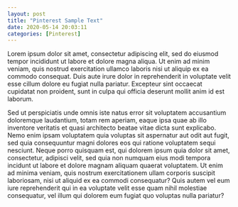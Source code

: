 ```yaml
---
layout: post
title: "Pinterest Sample Text"
date: 2020-05-14 20:03:11
categories: [Pinterest]
---
```


Lorem ipsum dolor sit amet, consectetur adipiscing elit, sed do eiusmod tempor incididunt
ut labore et dolore magna aliqua. Ut enim ad minim veniam, quis nostrud exercitation ullamco
laboris nisi ut aliquip ex ea commodo consequat. Duis aute irure dolor in reprehenderit in
voluptate velit esse cillum dolore eu fugiat nulla pariatur. Excepteur sint occaecat
cupidatat non proident, sunt in culpa qui officia deserunt mollit anim id est laborum.

Sed ut perspiciatis unde omnis iste natus error sit voluptatem accusantium doloremque
laudantium, totam rem aperiam, eaque ipsa quae ab illo inventore veritatis et quasi
architecto beatae vitae dicta sunt explicabo. Nemo enim ipsam voluptatem quia voluptas sit
aspernatur aut odit aut fugit, sed quia consequuntur magni dolores eos qui ratione voluptatem
sequi nesciunt. Neque porro quisquam est, qui dolorem ipsum quia dolor sit amet, consectetur,
adipisci velit, sed quia non numquam eius modi tempora incidunt ut labore et dolore magnam
aliquam quaerat voluptatem. Ut enim ad minima veniam, quis nostrum exercitationem ullam
corporis suscipit laboriosam, nisi ut aliquid ex ea commodi consequatur? Quis autem vel eum
iure reprehenderit qui in ea voluptate velit esse quam nihil molestiae consequatur,
vel illum qui dolorem eum fugiat quo voluptas nulla pariatur?
